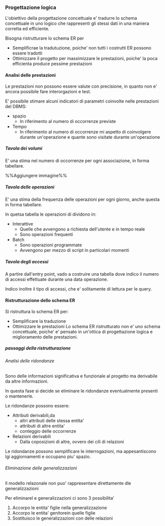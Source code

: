 ### Progettazione logica
L'obiettivo della progettazione concettuale e' tradurre lo schema concettuale in uno logico che rappresenti gli stessi dati in una maniera corretta ed efficiente.

Bisogna ristrutturare lo schema ER per 
- Semplificrae la tradutuzione, poiche' non tutti i costrutti ER possono essere tradotti
- Ottimizzare il progetto per massimizzare le prestazioni, poiche' la poca efficienta produce pessime prestazioni

#### Analisi delle prestazioni 
Le prestazioni non possono essere valute con precisione, in quanto non e' ancora possibile fare interorgazioni e test.

E' possibile stimare alcuni indicatori di parametri coinvolte nelle prestazioni del DBMS:
- spazio
	- In riferimento al numero di occorrenze previste
- Tempo
	- In riferimento al numero di occorrenze mi aspetto di coinvolgere durante un'operazione e quante sono visitate durante un'operazione
##### Tavola dei volumi
E' una stima nel numero di occorrenze per ogni associazione, in forma tabellare.

%%Aggiungere immagine%%

##### Tavola delle operazioni
E' una stima della frequenza delle operazioni per ogni giorno, anche questa in forma tabellare.

In quetsa tabella le operazioni di dividono in:
- Interattive
	- Quelle che avvengono a richiesta dell'utente e in tempo reale
	- Sono operazioni frequenti
- Batch
	- Sono operazioni programmate
	- Avvengono per mezzo di script in particolari momenti
##### Tavola degli accessi
A partire dall'entry point, vado a costruire una tabella dove indico il numero di accessi effettuate durante una data operazione.

Indico inoltre il tipo di accessi, che e' solitamente di lettura per le query.

#### Ristrutturazione dello schema ER
Si ristruttura lo schema ER per:
- Semplificare la traduzione 
- Ottimizzare le prestazioni
Lo schema ER ristrutturato non e' uno schema concettuale, poiche' e' pensato in un'ottica di progettazione logica e miglioramento delle prestazioni.

##### passaggi della ristrutturazione
###### Analisi delle ridondanze
Sono delle informazioni significativa e funzionale al progetto ma derivabile da altre informazioni.

In questa fase si decide se eliminare le ridondanze eventualmente presenti o mantenerle.

Le ridondanze possono essere:
- Attributi derivabili,da
	- altri attributi delle stessa entita'
	- attributi di altre entita'
	- conteggio delle occorrenze
- Relazioni derivabili
	- Dalla coposizioni di altre, ovvero dei cili di relazioni

Le ridondanze possono semplificare le interrogazioni, ma appesantiscono lgi aggiornamenti e occupano piu' spazio.

###### Eliminazione delle generalizzazioni
Il modello relazonale non puo' rappresentare direttamente dle generalizzazioni

Per eliminarel e generalizzazioni ci sono 3 possibilita'
1. Accorpo le entita' figlie nella generalizzazione
2. Accorpo le entita' genitorein quelle figlie
3. Sostituisco le generalizzazioni con delle relazioni